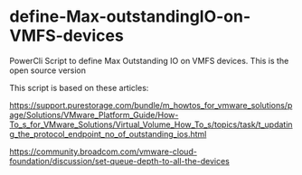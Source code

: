 # define-Max-outstandingIO-on-VMFS-devices
PowerCli Script to define Max Outstanding IO on VMFS devices. This is the open source version

This script is based on these articles:

https://support.purestorage.com/bundle/m_howtos_for_vmware_solutions/page/Solutions/VMware_Platform_Guide/How-To_s_for_VMware_Solutions/Virtual_Volume_How_To_s/topics/task/t_updating_the_protocol_endpoint_no_of_outstanding_ios.html

https://community.broadcom.com/vmware-cloud-foundation/discussion/set-queue-depth-to-all-the-devices
